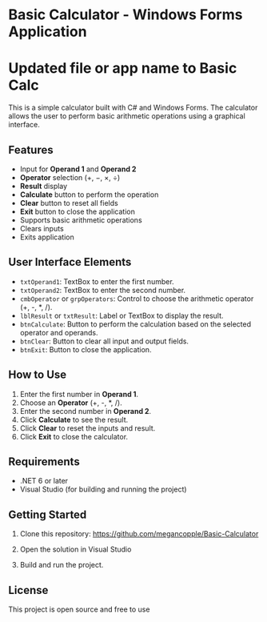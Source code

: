 # Basic Calculator - Windows Forms Application
 # Updated file or app name to Basic Calc
This is a simple calculator built with C# and Windows Forms. The calculator allows the user to perform basic arithmetic operations using a graphical interface.

## Features

- Input for **Operand 1** and **Operand 2**
- **Operator** selection (+, −, ×, ÷)
- **Result** display
- **Calculate** button to perform the operation
- **Clear** button to reset all fields
- **Exit** button to close the application
- Supports basic arithmetic operations
- Clears inputs
- Exits application

## User Interface Elements

- `txtOperand1`: TextBox to enter the first number.
- `txtOperand2`: TextBox to enter the second number.
- `cmbOperator` or `grpOperators`: Control to choose the arithmetic operator (+, -, *, /).
- `lblResult` or `txtResult`: Label or TextBox to display the result.
- `btnCalculate`: Button to perform the calculation based on the selected operator and operands.
- `btnClear`: Button to clear all input and output fields.
- `btnExit`: Button to close the application.

## How to Use

1. Enter the first number in **Operand 1**.
2. Choose an **Operator** (+, -, *, /).
3. Enter the second number in **Operand 2**.
4. Click **Calculate** to see the result.
5. Click **Clear** to reset the inputs and result.
6. Click **Exit** to close the calculator.

## Requirements

- .NET 6 or later
- Visual Studio (for building and running the project)

## Getting Started

1. Clone this repository:
https://github.com/megancopple/Basic-Calculator

2. Open the solution in Visual Studio
3. Build and run the project.

## License

This project is open source and free to use
